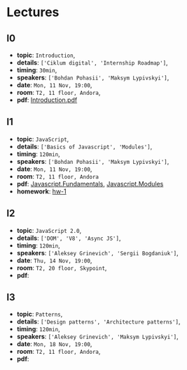 # Lectures

## l0

- **topic**: `Introduction`,
- **details**: `['Ciklum digital', 'Internship Roadmap']`,
- **timing**: `30min`,
- **speakers**: `['Bohdan Pohasii', 'Maksym Lypivskyi']`,
- **date**: `Mon, 11 Nov, 19:00`,
- **room**: `T2, 11 floor, Andora`,
- **pdf**: [Introduction.pdf](https://drive.google.com/a/ciklum.com/file/d/1ZyKeF1ccy6VVzaZKyuqvBZyC8Zpr0Ief/view?usp=sharing)


## l1

- **topic**: `JavaScript`,
- **details**: `['Basics of Javascript', 'Modules']`,
- **timing**: `120min`,
- **speakers**: `['Bohdan Pohasii', 'Maksym Lypivskyi']`,
- **date**: `Mon, 11 Nov, 19:00`,
- **room**: `T2, 11 floor, Andora`
- **pdf**: [Javascript.Fundamentals](https://drive.google.com/a/ciklum.com/file/d/13T7eWYVSNENo1MfA5DmkWuETH2ug9kuH/view?usp=sharing), [Javascript.Modules](https://drive.google.com/a/ciklum.com/file/d/1p_6SpdmuSF-A_Rh6cbPnCs-2sawfLs5T/view?usp=sharing)
- **homework**: [hw-1](https://ciklum-digital.github.io/internship/#/pages/homework?id=homework-1)


## l2

- **topic**: `JavaScript 2.0`,
- **details**: `['DOM', 'V8', 'Async JS']`,
- **timing**: `120min`,
- **speakers**: `['Aleksey Grinevich', 'Sergii Bogdaniuk']`,
- **date**: `Thu, 14 Nov, 19:00`,
- **room**: `T2, 20 floor, Skypoint`,
- **pdf**: []()

## l3

- **topic**: `Patterns`,
- **details**: `['Design patterns', 'Architecture patterns']`,
- **timing**: `120min`,
- **speakers**: `['Aleksey Grinevich', 'Maksym Lypivskyi']`,
- **date**: `Mon, 18 Nov, 19:00`,
- **room**: `T2, 11 floor, Andora`,
- **pdf**: []()



